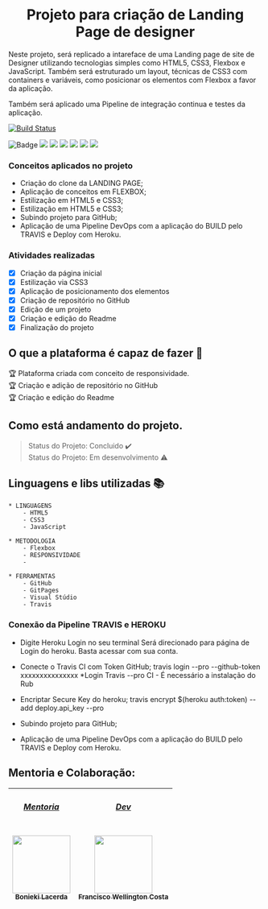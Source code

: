 <div align="center">
    <h1>Projeto para criação de Landing Page de designer</h1>
</div>

Neste projeto, será replicado a intareface de uma Landing page de site de Designer utilizando tecnologias simples como HTML5, CSS3, Flexbox e JavaScript. Também será estruturado um layout, técnicas de CSS3 com containers e variáveis, como posicionar os elementos com Flexbox a favor da aplicação.

Também será aplicado uma Pipeline de integração continua e testes da aplicação.


<!--Markdown do travis-->
[![Build Status](https://travis-ci.com/wellington197/Projeto-Awax.svg?branch=main)](https://travis-ci.com/wellington197/Projeto-Awax)

![Badge](https://img.shields.io/static/v1?label=css3&message=linguagem&color=blue&style=for-the-badge&logo=CSS3)
<img src="https://img.shields.io/static/v1?label=HTML5&message=linguagem&color=green&style=for-the-badge&logo=HTML5"/>
<img src="https://img.shields.io/static/v1?label=JavaScript&message=linguagem&color=orange&style=for-the-badge&logo=JAVASCRIPT"/>
<img src="https://img.shields.io/static/v1?label=flexbox&message=metodologia&color=yellow&style=for-the-badge&logo=Flexbox"/>
<img src="https://img.shields.io/static/v1?label=Github&message=plataforma&color=orange&style=for-the-badge&logo=GITHUB"/>
<img src="https://img.shields.io/static/v1?label=visualstudio&message=plataforma&color=blue&style=for-the-badge&logo=VISUALSTUDIO"/>
<img src="https://img.shields.io/static/v1?label=devops&message=cultura&color=cream&style=for-the-badge&logo=DEVOPS"/>





### Conceitos aplicados no projeto
- Criação do clone da LANDING PAGE;
- Aplicação de conceitos em FLEXBOX;
- Estilização em HTML5 e CSS3;
- Estilização em HTML5 e CSS3;
- Subindo projeto para GitHub;
- Aplicação de uma Pipeline DevOps com a aplicação do BUILD pelo TRAVIS e Deploy com Heroku.


### Atividades realizadas 

- [X] Criação da página inicial
- [X] Estilização via CSS3
- [X] Aplicação de posicionamento dos elementos
- [X] Criação de repositório no GitHub
- [X] Edição de um projeto
- [X] Criação e edição do Readme
- [X] Finalização do projeto

## O que a plataforma é capaz de fazer :checkered_flag:

:trophy: Plataforma criada com conceito de responsividade.</br>
:trophy: Criação e adição de repositório no GitHub</br>
:trophy: Criação e edição do Readme</br>


## Como está andamento do projeto.

> Status do Projeto: Concluido :heavy_check_mark:</br>
> Status do Projeto: Em desenvolvimento :warning:

## Linguagens e libs utilizadas :books:
    * LINGUAGENS
        - HTML5
        - CSS3
        - JavaScript

    * METODOLOGIA
        - Flexbox
        - RESPONSIVIDADE
        - 

    * FERRAMENTAS
        - GitHub
        - GitPages
        - Visual Stúdio
        - Travis

### Conexão da Pipeline TRAVIS e HEROKU
- Digite Heroku Login no seu terminal
Será direcionado para página de Login do heroku. Basta acessar com sua conta.

- Conecte o Travis CI com Token GitHub;
travis login --pro --github-token xxxxxxxxxxxxxxx
*Login Travis --pro CI - É necessário a instalação do Rub

- Encriptar Secure Key do heroku;
travis encrypt $(heroku auth:token) --add deploy.api_key --pro

- Subindo projeto para GitHub;
- Aplicação de uma Pipeline DevOps com a aplicação do BUILD pelo TRAVIS e Deploy com Heroku.

## Mentoria e Colaboração:

[<h5>Mentoria</h5><br><img src="https://avatars.githubusercontent.com/u/459858?v=4" width=115 > <br> <sub>Bonieki Lacerda</sub>](https://github.com/bonieky) |[<h5>Dev</h5><br><img src="https://avatars0.githubusercontent.com/u/46049384?s=400&u=5ffc9ececdad90da42baa09e1892f037e800e0db&v=4" width=115 > <br> <sub> Francisco Wellington Costa </sub>](https://github.com/wellington197) |
| :---: | :---: | 
